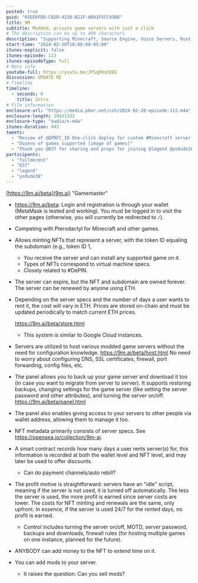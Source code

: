 ```yaml
---
posted: true
guid: "65EE6FDD-C02D-4238-B21F-A091F5CC93B8"
title: 9M
subtitle: Modded, private game servers with just a click
# The description can be up to 400 characters
description: "Supporting Minecraft, Source Engine, Voice Servers, Rust, Terraria, The Forest, GTA V, ARK Survival Evolved, 7 Days To Die, GTA SA MP, Insurgency Sandstorm, Satisfactory, Call of Duty 4, Team Fortress 2 Classic, Unturned, Sons of the Forest, Red Dead Redemption 2, ARMA, Black Mesa, Quake Live, Starbound, Subnautica, Citadel: Forged with fire, Squad, Left 4 Dead, Left 4 Dead 2, Killing Floor 2,Icarus, Sven Co-op, DayZ, Palworld"
start-time: "2024-02-20T18:00:00-05:00"
itunes-explicit: false
itunes-episode: 113
itunes-episodeType: full
# More info
youtube-full: https://youtu.be/JPSqDHshEDU
discussion: UPDATE ME
# Timeline
timeline:
  - seconds: 0
    title: Intro
# File information
enclosure-url: "https://media.phor.net/csh/2024-02-20-episode-113.m4a"
enclosure-length: 19433332
enclosure-type: "audio/x-m4a"
itunes-duration: 943
tweets:
  - "Review of @QPRFC_ID One-click deploy for custom #Minecraft server and other games."
  - "Dozens of games supported [image of games]"
  - "Thank you @037 for sharing and props for joining @legend @yodude38"
participants:
  - "fulldecent"
  - "037"
  - "legend"
  - "yodude38"
---
```


[https://9m.ai/beta](9m.ai) "Gamemaster"

<!--end of quick notes-->

- https://9m.ai/beta: Login and registration is through your wallet (MetaMask is tested and working). You must be logged in to visit the other pages (otherwise, you will currently be redirected to `/`).

- Competing with Pterodactyl for Minecraft and other games.

- Allows minting NFTs that represent a server, with the token ID equaling the subdomain (e.g., token ID 1, 

  - You receive the server and can install any supported game on it.
  - Types of NFTs correspond to virtual machine specs.
  - Closely related to #DePIN.

- The server can expire, but the NFT and subdomain are owned forever. The server can be renewed by anyone using ETH.

- Depending on the server specs and the number of days a user wants to rent it, the cost will vary in ETH. Prices are stored on-chain and must be updated periodically to match current ETH prices. 

  https://9m.ai/beta/store.html

  - This system is similar to Google Cloud instances.

- Servers are utilized to host various modded game servers without the need for configuration knowledge. https://9m.ai/beta/host.html No need to worry about configuring DNS, SSL certificates, firewall, port forwarding, config files, etc.

- The panel allows you to back up your game server and download it too (in case you want to migrate from server to server). It supports restoring backups, changing settings for the game server (like setting the server password and other attributes), and turning the server on/off. https://9m.ai/beta/panel.html

- The panel also enables giving access to your servers to other people via wallet address, allowing them to manage it too.

- NFT metadata primarily consists of server specs. See https://opensea.io/collection/9m-ai.

- A smart contract records how many days a user rents server(s) for, this information is recorded at both the wallet level and NFT level, and may later be used to offer discounts.

  - Can do payment channels/auto rebill?

- The profit motive is straightforward: servers have an "idle" script, meaning if the server is not used, it is turned off automatically. The less the server is used, the more profit is earned since server costs are lower. The costs for NFT minting and renewals are the same, only upfront. In essence, if the server is used 24/7 for the rented days, no profit is earned.

  - Control includes turning the server on/off, MOTD, server password, backups and downloads, firewall rules (for hosting multiple games on one instance, planned for the future).

- ANYBODY can add money to the NFT to extend time on it.

- You can add mods to your server.

  - It raises the question: Can you sell mods?